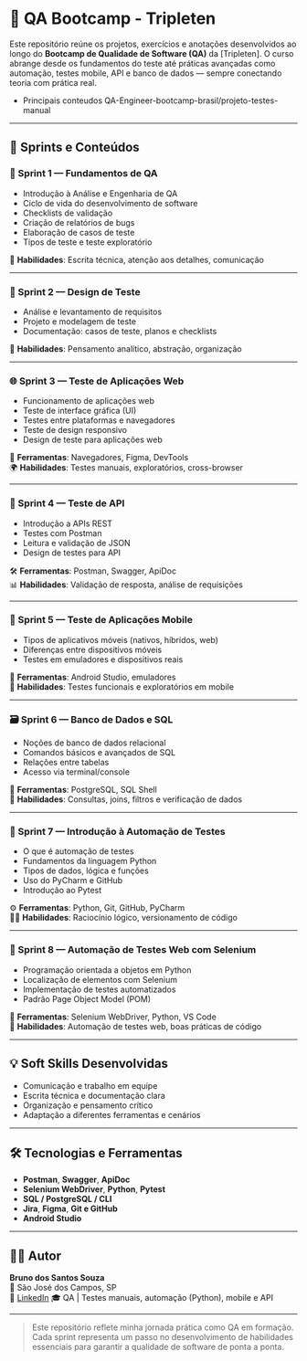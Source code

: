 # 📘 QA Bootcamp - Tripleten

Este repositório reúne os projetos, exercícios e anotações desenvolvidos ao longo do **Bootcamp de Qualidade de Software (QA)** da [Tripleten]. O curso abrange desde os fundamentos do teste até práticas avançadas como automação, testes mobile, API e banco de dados — sempre conectando teoria com prática real.
- Principais conteudos QA-Engineer-bootcamp-brasil/projeto-testes-manual

---

## 🏁 Sprints e Conteúdos

### 🧩 Sprint 1 — Fundamentos de QA

- Introdução à Análise e Engenharia de QA  
- Ciclo de vida do desenvolvimento de software  
- Checklists de validação  
- Criação de relatórios de bugs  
- Elaboração de casos de teste  
- Tipos de teste e teste exploratório  

🔧 **Habilidades**: Escrita técnica, atenção aos detalhes, comunicação

---

### 🧠 Sprint 2 — Design de Teste

- Análise e levantamento de requisitos  
- Projeto e modelagem de teste  
- Documentação: casos de teste, planos e checklists  

📑 **Habilidades**: Pensamento analítico, abstração, organização

---

### 🌐 Sprint 3 — Teste de Aplicações Web

- Funcionamento de aplicações web  
- Teste de interface gráfica (UI)  
- Testes entre plataformas e navegadores  
- Teste de design responsivo  
- Design de teste para aplicações web  

🧪 **Ferramentas**: Navegadores, Figma, DevTools  
🌍 **Habilidades**: Testes manuais, exploratórios, cross-browser

---

### 🔌 Sprint 4 — Teste de API

- Introdução a APIs REST  
- Testes com Postman  
- Leitura e validação de JSON  
- Design de testes para API  

🛠️ **Ferramentas**: Postman, Swagger, ApiDoc  
📊 **Habilidades**: Validação de resposta, análise de requisições

---

### 📱 Sprint 5 — Teste de Aplicações Mobile

- Tipos de aplicativos móveis (nativos, híbridos, web)  
- Diferenças entre dispositivos móveis  
- Testes em emuladores e dispositivos reais  

📲 **Ferramentas**: Android Studio, emuladores  
🧠 **Habilidades**: Testes funcionais e exploratórios em mobile

---

### 🗃️ Sprint 6 — Banco de Dados e SQL

- Noções de banco de dados relacional  
- Comandos básicos e avançados de SQL  
- Relações entre tabelas  
- Acesso via terminal/console  

🧮 **Ferramentas**: PostgreSQL, SQL Shell  
📁 **Habilidades**: Consultas, joins, filtros e verificação de dados

---

### 🤖 Sprint 7 — Introdução à Automação de Testes

- O que é automação de testes  
- Fundamentos da linguagem Python  
- Tipos de dados, lógica e funções  
- Uso do PyCharm e GitHub  
- Introdução ao Pytest  

⚙️ **Ferramentas**: Python, Git, GitHub, PyCharm  
🧑‍💻 **Habilidades**: Raciocínio lógico, versionamento de código

---

### 🧪 Sprint 8 — Automação de Testes Web com Selenium

- Programação orientada a objetos em Python  
- Localização de elementos com Selenium  
- Implementação de testes automatizados  
- Padrão Page Object Model (POM)  

🧰 **Ferramentas**: Selenium WebDriver, Python, VS Code  
🚀 **Habilidades**: Automação de testes web, boas práticas de código

---

## 💡 Soft Skills Desenvolvidas

- Comunicação e trabalho em equipe  
- Escrita técnica e documentação clara  
- Organização e pensamento crítico  
- Adaptação a diferentes ferramentas e cenários

---

## 🛠️ Tecnologias e Ferramentas

- **Postman**, **Swagger**, **ApiDoc**  
- **Selenium WebDriver**, **Python**, **Pytest**  
- **SQL / PostgreSQL / CLI**  
- **Jira**, **Figma**, **Git e GitHub**  
- **Android Studio**

---

## 👨‍💻 Autor

**Bruno dos Santos Souza**  
📍 São José dos Campos, SP  
🔗 [LinkedIn](https://www.linkedin.com/in/brunoss97) 
🎓 QA | Testes manuais, automação (Python), mobile e API

---

> Este repositório reflete minha jornada prática como QA em formação. Cada sprint representa um passo no desenvolvimento de habilidades essenciais para garantir a qualidade de software de ponta a ponta.
